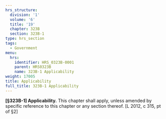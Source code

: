 ```yaml
---
hrs_structure:
  division: '1'
  volume: '6'
  title: '19'
  chapter: 323B
  section: 323B-1
type: hrs_section
tags:
  - Government
menu:
  hrs:
    identifier: HRS_0323B-0001
    parent: HRS0323B
    name: 323B-1 Applicability
weight: 17005
title: Applicability
full_title: 323B-1 Applicability
---
```

**[§323B-1] Applicability.** This chapter shall apply, unless amended by specific reference to this chapter or any section thereof. [L 2012, c 315, pt of §2]